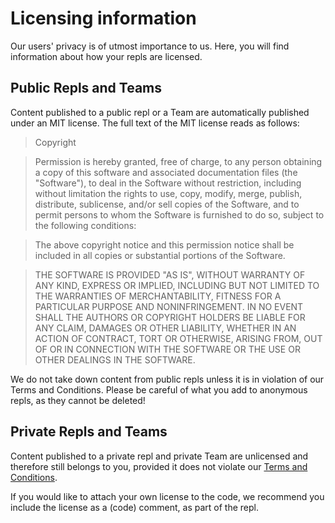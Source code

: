 # Licensing information

Our users' privacy is of utmost importance to us. Here, you will find information about how your repls are licensed.

## Public Repls and Teams

Content published to a public repl or a Team are automatically published under an MIT license. The full text of the MIT license reads as follows:

> Copyright

> Permission is hereby granted, free of charge, to any person obtaining a copy of this software and associated documentation files (the "Software"), to deal in the Software without restriction, including without limitation the rights to use, copy, modify, merge, publish, distribute, sublicense, and/or sell copies of the Software, and to permit persons to whom the Software is furnished to do so, subject to the following conditions:

> The above copyright notice and this permission notice shall be included in all copies or substantial portions of the Software.

> THE SOFTWARE IS PROVIDED "AS IS", WITHOUT WARRANTY OF ANY KIND, EXPRESS OR IMPLIED, INCLUDING BUT NOT LIMITED TO THE WARRANTIES OF MERCHANTABILITY, FITNESS FOR A PARTICULAR PURPOSE AND NONINFRINGEMENT. IN NO EVENT SHALL THE AUTHORS OR COPYRIGHT HOLDERS BE LIABLE FOR ANY CLAIM, DAMAGES OR OTHER LIABILITY, WHETHER IN AN ACTION OF CONTRACT, TORT OR OTHERWISE, ARISING FROM, OUT OF OR IN CONNECTION WITH THE SOFTWARE OR THE USE OR OTHER DEALINGS IN THE SOFTWARE.

We do not take down content from public repls unless it is in violation of our Terms and Conditions.  Please be careful of what you add to anonymous repls, as they cannot be deleted!

## Private Repls and Teams

Content published to a private repl and private Team are unlicensed and therefore still belongs to you, provided it does not violate our [Terms and Conditions](https://replit.com/site/terms). 

If you would like to attach your own license to the code, we recommend you include the license as a (code) comment, as part of the repl.
